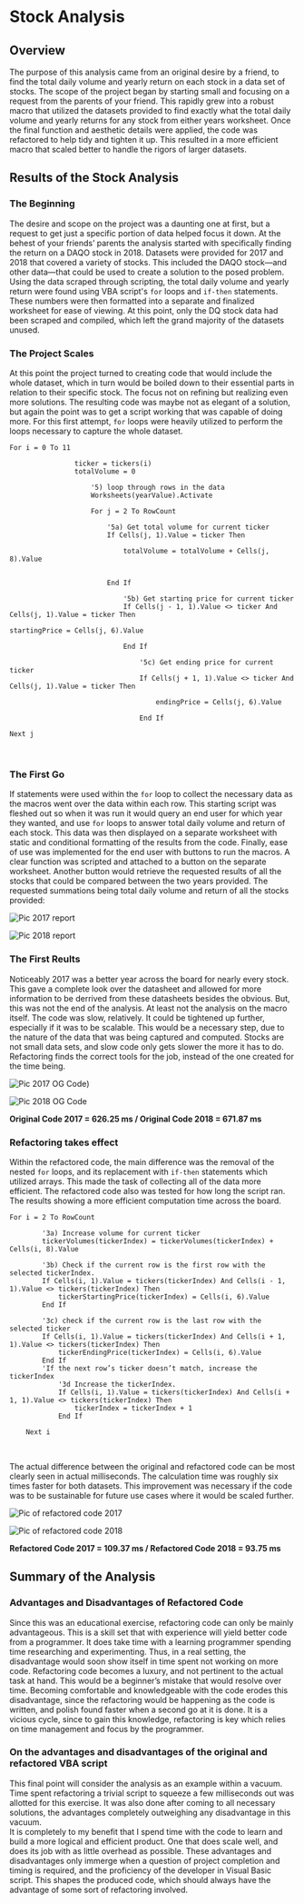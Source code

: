 # Stock Analysis


## Overview


The purpose of this analysis came from an original desire by a friend, to find the total daily volume and yearly return on each stock in a data set of stocks. The scope of the project began by starting small and focusing on a request from the parents of your friend. This rapidly grew into a robust macro that utilized the datasets provided to find exactly what the total daily volume and yearly returns for any stock from either years worksheet. Once the final function and aesthetic details were applied, the code was refactored to help tidy and tighten it up.  This resulted in a more efficient macro that scaled better to handle the rigors of larger datasets.


## Results of the Stock Analysis

### The Beginning
The desire and scope on the project was a daunting one at first, but a request to get just a specific portion of data helped focus it down. At the behest of your friends’ parents the analysis started with specifically finding the return on a DAQO stock in 2018. Datasets were provided for 2017 and 2018 that covered a variety of stocks. This included the DAQO stock—and other data—that could be used to create a solution to the posed problem. Using the data scraped through scripting, the total daily volume and yearly return were found using VBA script's `for` loops and `if-then` statements. These numbers were then formatted into a separate and finalized worksheet for ease of viewing. At this point, only the DQ stock data had been scraped and compiled, which left the grand majority of the datasets unused.

### The Project Scales
At this point the project turned to creating code that would include the whole dataset, which in turn would be boiled down to their essential parts in relation to their specific stock. The focus not on refining but realizing even more solutions. The resulting code was maybe not as elegant of a solution, but again the point was to get a script working that was capable of doing more. For this first attempt, `for` loops were heavily utilized to perform the loops necessary to capture the whole dataset.

```
For i = 0 To 11
                
                ticker = tickers(i)
                totalVolume = 0
                    
                    '5) loop through rows in the data
                    Worksheets(yearValue).Activate
                    
                    For j = 2 To RowCount
                    
                        '5a) Get total volume for current ticker
                        If Cells(j, 1).Value = ticker Then
                        
                            totalVolume = totalVolume + Cells(j, 8).Value
                            
                            
                        End If
                        
                            '5b) Get starting price for current ticker
                            If Cells(j - 1, 1).Value <> ticker And Cells(j, 1).Value = ticker Then
                                
startingPrice = Cells(j, 6).Value
                            
                            End If
                        
                                '5c) Get ending price for current ticker
                                If Cells(j + 1, 1).Value <> ticker And Cells(j, 1).Value = ticker Then
 
                                    endingPrice = Cells(j, 6).Value
                                
                                End If
                 
Next j
```
</br>


### The First Go
If statements were used within the `for` loop to collect the necessary data as the macros went over the data within each row. This starting script was fleshed out so when it was run it would query an end user for which year they wanted, and use `for` loops to answer total daily volume and return of each stock. 
This data was then displayed on a separate worksheet with static and conditional formatting of the results from the code. Finally, ease of use was implemented for the end user with buttons to run the macros. A clear function was scripted and attached to a button on the separate worksheet. Another button would retrieve the requested results of all the stocks that could be compared between the two years provided. The requested summations being total daily volume and return of all the stocks provided:

![Pic 2017 report](Resources/Stock_Analysis_2017.png)

![Pic 2018 report](Resources/Stock_Analysis_2018.png)
</br>
### The First Reults
Noticeably 2017 was a better year across the board for nearly every stock. This gave a complete look over the datasheet and allowed for more information to be derrived from these datasheets besides the obvious. But, this was not the end of the analysis. At least not the analysis on the macro itself.
The code was slow, relatively. It could be tightened up further, especially if it was to be scalable. This would be a necessary step, due to the nature of the data that was being captured and computed. Stocks are not small data sets, and slow code only gets slower the more it has to do. Refactoring finds the correct tools for the job, instead of the one created for the time being.

![Pic 2017 OG Code](Resources/2017%20All%20Stocks%20Analysis%201.0.PNG))

![Pic 2018 OG Code](Resources/2018%20All%20Stocks%20Analysis%201.0.PNG)

**Original Code 2017 = 626.25 ms	/  Original Code 2018 = 671.87 ms**
</br>
### Refactoring takes effect
Within the refactored code, the main difference was the removal of the nested `for` loops, and its replacement with `if-then` statements which utilized arrays. This made the task of collecting all of the data more efficient. The refactored code also was tested for how long the script ran. The results showing a more efficient computation time across the board.

```
For i = 2 To RowCount
    
        '3a) Increase volume for current ticker
        tickerVolumes(tickerIndex) = tickerVolumes(tickerIndex) + Cells(i, 8).Value
        
        '3b) Check if the current row is the first row with the selected tickerIndex.
        If Cells(i, 1).Value = tickers(tickerIndex) And Cells(i - 1, 1).Value <> tickers(tickerIndex) Then
            tickerStartingPrice(tickerIndex) = Cells(i, 6).Value
        End If
        
        '3c) check if the current row is the last row with the selected ticker
        If Cells(i, 1).Value = tickers(tickerIndex) And Cells(i + 1, 1).Value <> tickers(tickerIndex) Then
            tickerEndingPrice(tickerIndex) = Cells(i, 6).Value
        End If
        'If the next row’s ticker doesn’t match, increase the tickerIndex
            '3d Increase the tickerIndex.
            If Cells(i, 1).Value = tickers(tickerIndex) And Cells(i + 1, 1).Value <> tickers(tickerIndex) Then
                tickerIndex = tickerIndex + 1
            End If
    
    Next i
```
</br>


The actual difference between the original and refactored code can be most clearly seen in actual milliseconds. The calculation time was roughly six times faster for both datasets. This improvement was necessary if the code was to be sustainable for future use cases where it would be scaled further.



![Pic of refactored code 2017](Resources/VBA_Challenge_2017.PNG)

![Pic of refactored code 2018](Resources/VBA_Challenge_2018.PNG)

**Refactored Code 2017 = 109.37 ms / Refactored Code 2018 = 93.75 ms**
</br>

 ## Summary of the Analysis
	
### Advantages and Disadvantages of Refactored Code
Since this was an educational exercise, refactoring code can only be mainly advantageous. This is a skill set that with experience will yield better code from a programmer. It does take time with a learning programmer spending time researching and experimenting. Thus, in a real setting, the disadvantage would soon show itself in time spent not working on more code. Refactoring code becomes a luxury, and not pertinent to the actual task at hand. This would be a beginner’s mistake that would resolve over time. Becoming comfortable and knowledgeable with the code erodes this disadvantage, since the refactoring would be happening as the code is written, and polish found faster when a second go at it is done. It is a vicious cycle, since to gain this knowledge, refactoring is key which relies on time management and focus by the programmer.

### On the advantages and disadvantages of the original and refactored VBA script
This final point will consider the analysis as an example within a vacuum. Time spent refactoring a trivial script to squeeze a few milliseconds out was allotted for this exercise. It was also done after coming to all necessary solutions, the advantages completely outweighing any disadvantage in this vacuum.  
It is completely to my benefit that I spend time with the code to learn and build a more logical and efficient product. One that does scale well, and does its job with as little overhead as possible. These advantages and disadvantages only immerge when a question of project completion and timing is required, and the proficiency of the developer in Visual Basic script. This shapes the produced code, which should always have the advantage of some sort of refactoring involved.
